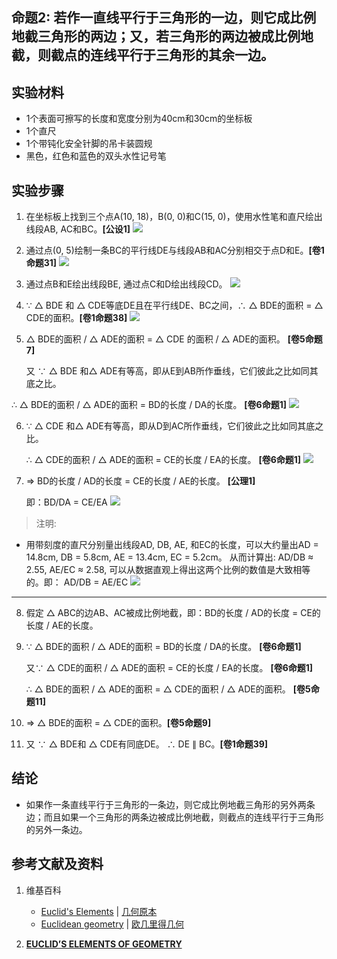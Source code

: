 ## 命题2: 若作一直线平行于三角形的一边，则它成比例地截三角形的两边；又，若三角形的两边被成比例地截，则截点的连线平行于三角形的其余一边。

## 实验材料

- 1个表面可擦写的长度和宽度分别为40cm和30cm的坐标板
- 1个直尺
- 1个带钝化安全针脚的吊卡装圆规
- 黑色，红色和蓝色的双头水性记号笔

## 实验步骤

1. 在坐标板上找到三个点A(10, 18)，B(0, 0)和C(15, 0)，使用水性笔和直尺绘出线段AB, AC和BC。**[公设1]**
![](/images/欧几里得几何/欧几里得元素中典型的几何实验/卷6/命题2/2a1.jpg)

2. 通过点(0, 5)绘制一条BC的平行线DE与线段AB和AC分别相交于点D和E。**[卷1命题31]**
![](/images/欧几里得几何/欧几里得元素中典型的几何实验/卷6/命题2/2a2.jpg)

3. 通过点B和E绘出线段BE, 通过点C和D绘出线段CD。
![](/images/欧几里得几何/欧几里得元素中典型的几何实验/卷6/命题2/2a3.jpg)

4. ∵ △ BDE 和 △ CDE等底DE且在平行线DE、BC之间，∴ △ BDE的面积 = △ CDE的面积。**[卷1命题38]**
![](/images/欧几里得几何/欧几里得元素中典型的几何实验/卷6/命题2/2a4.jpg)

5.  △ BDE的面积 / △ ADE的面积 =  △ CDE 的面积 / △ ADE的面积。 **[卷5命题7]** 

	又 ∵ △ BDE 和△ ADE有等高，即从E到AB所作垂线，它们彼此之比如同其底之比。

   ∴ △ BDE的面积 / △ ADE的面积 = BD的长度 / DA的长度。 **[卷6命题1]**
![](/images/欧几里得几何/欧几里得元素中典型的几何实验/卷6/命题2/2a5.jpg)

6. ∵ △  CDE 和△ ADE有等高，即从D到AC所作垂线，它们彼此之比如同其底之比。

   ∴ △  CDE的面积 / △ ADE的面积 = CE的长度 / EA的长度。 **[卷6命题1]** 
![](/images/欧几里得几何/欧几里得元素中典型的几何实验/卷6/命题2/2a6.jpg)

7. ⇒ BD的长度 / AD的长度 = CE的长度 / AE的长度。 **[公理1]**

   即：BD/DA = CE/EA
![](/images/欧几里得几何/欧几里得元素中典型的几何实验/卷6/命题2/2a7.jpg)

> 注明:
>  
- 用带刻度的直尺分别量出线段AD, DB, AE, 和EC的长度，可以大约量出AD = 14.8cm, DB = 5.8cm, AE = 13.4cm, EC = 5.2cm。 
从而计算出: AD/DB  ≈ 2.55, AE/EC ≈ 2.58, 可以从数据直观上得出这两个比例的数值是大致相等的。即： AD/DB =  AE/EC
![](/images/欧几里得几何/欧几里得元素中典型的几何实验/卷6/命题2/2a8.jpg)

-----------------

8. 假定 △ ABC的边AB、AC被成比例地截，即：BD的长度 / AD的长度 = CE的长度 / AE的长度。

9. ∵ △ BDE的面积 / △ ADE的面积 = BD的长度 / DA的长度。 **[卷6命题1]** 

     又∵ △ CDE的面积 / △ ADE的面积 = CE的长度 / EA的长度。 **[卷6命题1]**

     ∴  △ BDE的面积 / △ ADE的面积 = △ CDE的面积 / △ ADE的面积。 **[卷5命题11]**

10. ⇒ △ BDE的面积 = △ CDE的面积。**[卷5命题9]**

11. 又 ∵ △ BDE和 △ CDE有同底DE。 ∴ DE ∥ BC。**[卷1命题39]**

## 结论

- 如果作一条直线平行于三角形的一条边，则它成比例地截三角形的另外两条边；而且如果一个三角形的两条边被成比例地截，则截点的连线平行于三角形的另外一条边。

## 参考文献及资料

1. 维基百科
	- [Euclid's Elements](https://en.wikipedia.org/wiki/Euclid%27s_Elements) | [几何原本](https://zh.wikipedia.org/wiki/%E5%87%A0%E4%BD%95%E5%8E%9F%E6%9C%AC) 
	- [Euclidean geometry](https://en.wikipedia.org/wiki/Euclidean_geometry) | [欧几里得几何](https://zh.wikipedia.org/wiki/%E6%AC%A7%E5%87%A0%E9%87%8C%E5%BE%97%E5%87%A0%E4%BD%95) 

2. [**EUCLID’S ELEMENTS OF GEOMETRY**](https://farside.ph.utexas.edu/books/Euclid/Elements.pdf) 